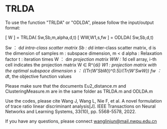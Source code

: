 # TRLDA

To use the function "TRLDA" or "ODLDA", please follow the input/output format:

 [ W ]          = TRLDA( Sw,Sb,m,alpha,d,t)
 [ WW,W1,s,fw ] = ODLDA( Sw,Sb,d,t)

Sw ：  d*d intra-class scatter matrix
Sb :   d*d inter-class scatter matrix, d is the dimension of samples
m  :   subspace dimension, m < d
alpha : Relaxation factor
t  :   iteration times
W  ：  d*m projection matrix
WW :   1*d cell array, i-th cell indicates the projection matrix W ∈ R^{d*i}
W1 :   projection matrix with the optimal subspace dimension
s  ：  ((Tr(W'SbW))^0.5)/(Tr(W'SwW))
fw ：  d*t, the objective function values


Please make sure that the documents Eu2_distance.m and ClusteringMeasure.m are in the same folder as TRLDA.m and ODLDA.m

Use the codes, please cite
Wang J, Wang L, Nie F, et al. A novel formulation of trace ratio linear discriminant analysis[J]. IEEE Transactions on Neural Networks and Learning Systems, 33(10), pp. 5568-5578, 2022.

If you have any questions, please connect wanglinjun@mail.nwpu.edu.cn
